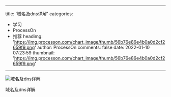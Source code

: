 
---
title: '域名及dns详解'
categories: 
 - 学习
 - ProcessOn
 - 推荐
headimg: 'https://img.processon.com/chart_image/thumb/56b76e86e4b0a0d2cf2659f9.png'
author: ProcessOn
comments: false
date: 2022-01-10 07:23:59
thumbnail: 'https://img.processon.com/chart_image/thumb/56b76e86e4b0a0d2cf2659f9.png'
---

<div>   
<img class="thumb" alt="域名及dns详解" src="https://img.processon.com/chart_image/thumb/56b76e86e4b0a0d2cf2659f9.png" referrerpolicy="no-referrer">
<p>域名及dns详解</p>  
</div>
            